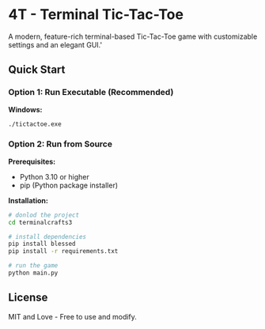 # 4T - Terminal Tic-Tac-Toe

A modern, feature-rich terminal-based Tic-Tac-Toe game with customizable settings and an elegant GUI.'

## Quick Start

### Option 1: Run Executable (Recommended)

**Windows:**
```bash
./tictactoe.exe
```

### Option 2: Run from Source

**Prerequisites:**
- Python 3.10 or higher
- pip (Python package installer)

**Installation:**
```bash
# donlod the project
cd terminalcrafts3

# install dependencies
pip install blessed
pip install -r requirements.txt

# run the game
python main.py
```


## License

MIT and Love - Free to use and modify.